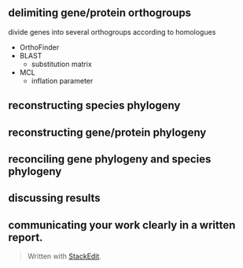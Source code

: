 ## delimiting gene/protein orthogroups
divide genes into several orthogroups according to homologues
- OrthoFinder
- BLAST
	- substitution matrix
- MCL
	- inflation parameter
## reconstructing species phylogeny
## reconstructing gene/protein phylogeny
## reconciling gene phylogeny and species phylogeny
## discussing results
## communicating your work clearly in a written report.


> Written with [StackEdit](https://stackedit.io/).
<!--stackedit_data:
eyJoaXN0b3J5IjpbLTE4ODMxNTUyMTAsNjA0NzgsLTg3NDAzOD
UwMl19
-->